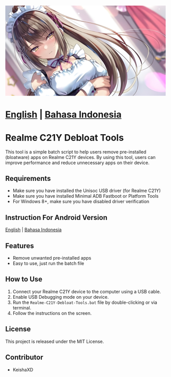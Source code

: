 ![Banner](asset/banner.jpg)

# [English](README.md) | [Bahasa Indonesia](README-ID.md)

# Realme C21Y Debloat Tools
This tool is a simple batch script to help users remove pre-installed (bloatware) apps on Realme C21Y devices. By using this tool, users can improve performance and reduce unnecessary apps on their device.

## Requirements
- Make sure you have installed the Unisoc USB driver (for Realme C21Y)
- Make sure you have installed Minimal ADB Fastboot or Platform Tools
- For Windows 8+, make sure you have disabled driver verification

## Instruction For Android Version
[English](Instruction.md) | [Bahasa Indonesia](Instruction-ID.md)

## Features
- Remove unwanted pre-installed apps
- Easy to use, just run the batch file

## How to Use
1. Connect your Realme C21Y device to the computer using a USB cable.
2. Enable USB Debugging mode on your device.
3. Run the `Realme-C21Y-Debloat-Tools.bat` file by double-clicking or via terminal.
4. Follow the instructions on the screen.

## License
This project is released under the MIT License.

## Contributor
- KeishaXD
